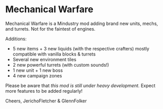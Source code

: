 # Mechanical Warfare
Mechanical Warfare is a Mindustry mod adding brand new units, mechs, and turrets. Not for the faintest of engines.

Additions:
- 5 new items + 3 new liquids (with the respective crafters) mostly compatible with vanilla blocks & turrets
- Several new environment tiles
- 2 new powerful turrets (with custom sounds!)
- 1 new unit + 1 new boss
- 4 new campaign zones

Please be aware that _this mod is still under heavy development._ Expect more features to be added regularly!

Cheers,
JerichoFletcher & GlennFolker
